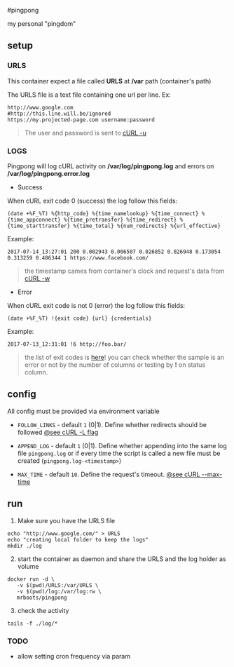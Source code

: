 #pingpong

my personal "pingdom"

## setup

### URLS

This container expect a file called **URLS** at **/var** path (container's path)

The URLS file is a text file containing one url per line. Ex:

```
http://www.google.com
#http://this.line.will.be/ignored
https://my.projected-page.com username:password
```

> The user and password is sent to [cURL -u](https://curl.haxx.se/docs/manpage.html#-u)

### LOGS

Pingpong will log cURL activity on **/var/log/pingpong.log** and errors on **/var/log/pingpong.error.log**

* Success

When cURL exit code 0 (success) the log follow this fields:

```
(date +%F_%T) %{http_code} %{time_namelookup} %{time_connect} %{time_appconnect} %{time_pretransfer} %{time_redirect} %{time_starttransfer} %{time_total} %{num_redirects} %{url_effective}
```

Example:

```
2017-07-14_13:27:01 200 0.002943 0.006507 0.026852 0.026948 0.173054 0.313259 0.486344 1 https://www.facebook.com/
```

> the timestamp cames from container's clock and request's data from [cURL -w](https://curl.haxx.se/docs/manpage.html#-w)

* Error

When cURL exit code is not 0 (error) the log follow this fields:
```
(date +%F_%T) !{exit code} {url} {credentials}
```

Example:

```
2017-07-13_12:31:01 !6 http://foo.bar/
```

> the list of exit codes is [here](https://curl.haxx.se/libcurl/c/libcurl-errors.html)!
> you can check whether the sample is an error or not by the number of columns or testing by **!** on status column.

## config

All config must be provided via environment variable

* `FOLLOW_LINKS` - default `1` (0|1). Define whether redirects should be followed [@see cURL -L flag](https://curl.haxx.se/docs/manpage.html#-L)

* `APPEND_LOG` - default `1` (0|1). Define whether appending into the  same log file `pingpong.log` or if every time the script is called a new file must be created (`pingpong.log-<timestamp>`)

* `MAX_TIME` - default `10`. Define the request's timeout. [@see cURL --max-time](https://curl.haxx.se/docs/manpage.html#-m)

## run

1. Make sure you have the URLS file

```
echo "http://www.google.com/" > URLS
echo "creating local folder to keep the logs"
mkdir ./log

```

2. start the container as daemon and share the URLS and the log holder as volume

```
docker run -d \
   -v $(pwd)/URLS:/var/URLS \
   -v $(pwd)/log:/var/log:rw \
   mrboots/pingpong
```

3. check the activity

```
tails -f ./log/*
```

### TODO

* allow setting cron frequency via param
